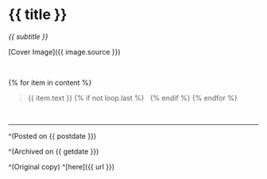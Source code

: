 # {{ title }}

_{{ subtitle }}_

[Cover Image]({{ image.source }})

&nbsp;

{% for item in content %}
>{{ item.text }}
{% if not loop.last %}
>&nbsp;
{% endif %}
{% endfor %}

&nbsp;

---
^(Posted on {{ postdate }})

^(Archived on {{ getdate }})

^(Original copy) ^[here]({{ url }})